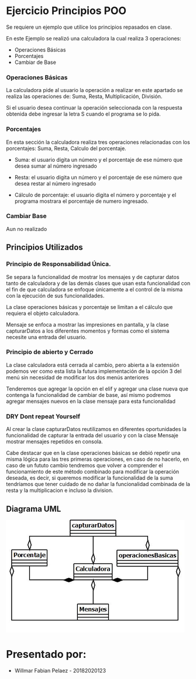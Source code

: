# Ejercicio Principios POO

Se requiere un ejemplo que utilice los principios repasados en clase.

En este Ejemplo se realizó una calculadora la cual realiza 3 operaciones:

* Operaciones Básicas
* Porcentajes
* Cambiar de Base

### Operaciones Básicas

La calculadora pide al usuario la operación a realizar en este apartado se realiza las operaciones de: Suma, Resta, Multiplicación, División. 

Si el usuario desea continuar la operación seleccionada con la respuesta obtenida debe ingresar la letra S cuando el programa se lo pida.

### Porcentajes

En esta sección la calculadora realiza tres operaciones relacionadas con los porcentajes: Suma, Resta, Calculo del porcentaje.

* Suma: el usuario digita un número y el porcentaje de ese número que desea sumar al número ingresado

* Resta: el usuario digita un número y el porcentaje de ese número que desea restar al número ingresado

* Cálculo de porcentaje: el usuario digita el número y porcentaje y el programa mostrara el porcentaje de numero ingresado.

### Cambiar Base

Aun no realizado

## Principios Utilizados

### Principio de Responsabilidad Única.

Se separa la funcionalidad de mostrar los mensajes y de capturar datos tanto de calculadora y de las demás clases que usan esta funcionalidad con el fin de que calculadora se enfoque únicamente a el control de la misma con la ejecución de sus funcionalidades.

La clase operaciones básicas y porcentaje se limitan a el cálculo que requiera el objeto calculadora.

Mensaje se enfoca a mostrar las impresiones en pantalla, y la clase capturarDatos a los diferentes momentos y formas como el sistema necesite una entrada del usuario.

### Principio de abierto y Cerrado

La clase calculadora está cerrada al cambio, pero abierta a la extensión podemos ver como esta lista la futura implementación de la opción 3 del menú sin necesidad de modificar los dos menús anteriores

Tenderemos que agregar la opción en el elif y agregar una clase nueva que contenga la funcionalidad de cambiar de base, así mismo podremos agregar mensajes nuevos en la clase mensaje para esta funcionalidad

### DRY Dont repeat Yourself

Al crear la clase capturarDatos reutilizamos en diferentes oportunidades la funcionalidad de capturar la entrada del usuario y con la clase Mensaje mostrar mensajes repetidos en consola.

Cabe destacar que en la clase operaciones básicas se debió repetir una misma lógica para las tres primeras operaciones, en caso de no hacerlo, en caso de un fututo cambio tendremos que volver a comprender el funcionamiento de este método combinado para modificar la operación deseada, es decir, si queremos modificar la funcionalidad de la suma tendríamos que tener cuidado de no dañar la funcionalidad combinada de la resta y la multiplicacion e incluso la division.

## Diagrama UML

![image info](https://raw.githubusercontent.com/Wpelaez/Modelos12020123/master/calculadoraPrincipios/pictures/Diagrama1.png)

# Presentado por:

* Willmar Fabian Pelaez - 20182020123

